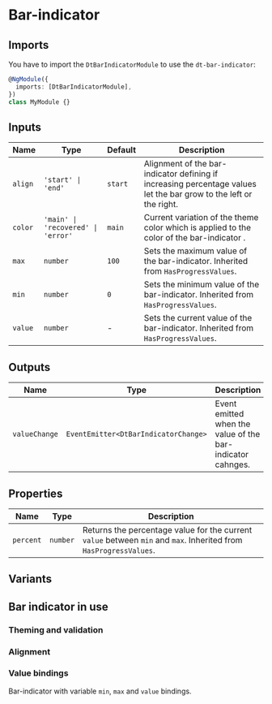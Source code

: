 # Bar-indicator

<ba-ux-snippet name="bar-indicator-intro"></ba-ux-snippet>

<ba-live-example name="DtExampleBarIndicatorDefault"></ba-live-example>

## Imports

You have to import the `DtBarIndicatorModule` to use the `dt-bar-indicator`:

```typescript
@NgModule({
  imports: [DtBarIndicatorModule],
})
class MyModule {}
```

## Inputs

| Name    | Type                               | Default | Description                                                                                                        |
| ------- | ---------------------------------- | ------- | ------------------------------------------------------------------------------------------------------------------ |
| `align` | `'start' \| 'end'`                 | `start` | Alignment of the bar-indicator defining if increasing percentage values let the bar grow to the left or the right. |
| `color` | `'main' \| 'recovered' \| 'error'` | `main`  | Current variation of the theme color which is applied to the color of the bar-indicator .                          |
| `max`   | `number`                           | `100`   | Sets the maximum value of the bar-indicator. Inherited from `HasProgressValues`.                                   |
| `min`   | `number`                           | `0`     | Sets the minimum value of the bar-indicator. Inherited from `HasProgressValues`.                                   |
| `value` | `number`                           | -       | Sets the current value of the bar-indicator. Inherited from `HasProgressValues`.                                   |

## Outputs

| Name          | Type                                 | Description                                                |
| ------------- | ------------------------------------ | ---------------------------------------------------------- |
| `valueChange` | `EventEmitter<DtBarIndicatorChange>` | Event emitted when the value of the bar-indicator cahnges. |

## Properties

| Name      | Type     | Description                                                                                                       |
| --------- | -------- | ----------------------------------------------------------------------------------------------------------------- |
| `percent` | `number` | Returns the percentage value for the current `value` between `min` and `max`. Inherited from `HasProgressValues`. |

## Variants

<ba-ux-snippet name="bar-indicator-variants"></ba-ux-snippet>

## Bar indicator in use

### Theming and validation

<ba-ux-snippet name="bar-indicator-theming"></ba-ux-snippet>

### Alignment

<ba-ux-snippet name="bar-indicator-alignment"></ba-ux-snippet>

### Value bindings

Bar-indicator with variable `min`, `max` and `value` bindings.
<ba-live-example name="DtExampleBarIndicatorDynamic"></ba-live-example>
